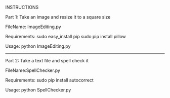 INSTRUCTIONS

Part 1: Take an image and resize it to a square size

FileName: ImageEditing.py 

Requirements:
sudo easy_install pip
sudo pip install pillow

Usage: python ImageEditing.py

---------------------------------------------------------

Part 2: Take a text file and spell check it 

FileName:SpellChecker.py

Requirements:
sudo pip install autocorrect 

Usage: python SpellChecker.py <text file> <word file>

